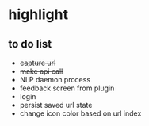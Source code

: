 # highlight


## to do list

* ~~capture url~~
* ~~make api call~~
* NLP daemon process
* feedback screen from plugin
* login
* persist saved url state
* change icon color based on url index
